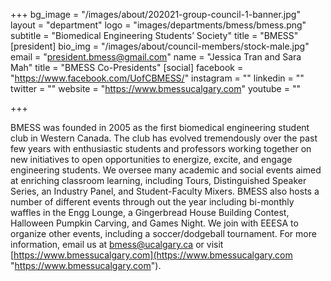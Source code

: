 +++
bg_image = "/images/about/202021-group-council-1-banner.jpg"
layout = "department"
logo = "images/departments/bmess/bmess.png"
subtitle = "Biomedical Engineering Students’ Society"
title = "BMESS"
[president]
bio_img = "/images/about/council-members/stock-male.jpg"
email = "president.bmess@gmail.com"
name = "Jessica Tran and Sara Mah"
title = "BMESS Co-Presidents"
[social]
facebook = "https://www.facebook.com/UofCBMESS/"
instagram = ""
linkedin = ""
twitter = ""
website = "https://www.bmessucalgary.com"
youtube = ""

+++

BMESS was founded in 2005 as the first biomedical engineering student club in Western Canada. The club has evolved tremendously over the past few years with enthusiastic students and professors working together on new initiatives to open opportunities to energize, excite, and engage engineering students. We oversee many academic and social events aimed at enriching classroom learning, including Tours, Distinguished Speaker Series, an Industry Panel, and Student-Faculty Mixers. BMESS also hosts a number of different events through out the year including bi-monthly waffles in the Engg Lounge, a Gingerbread House Building Contest, Halloween Pumpkin Carving, and Games Night. We join with EEESA to organize other events, including a soccer/dodgeball tournament. For more information, email us at [bmess@ucalgary.ca]() or visit [https://www.bmessucalgary.com](https://www.bmessucalgary.com "https://www.bmessucalgary.com").
